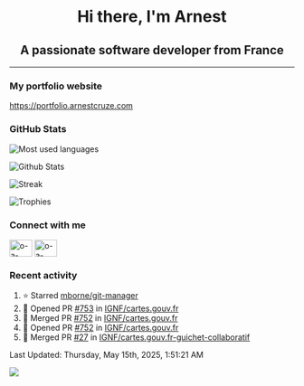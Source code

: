 <h1 align="center">Hi there, I'm Arnest</h1>
<h2 align="center">A passionate software developer from France</h2>

---

### My portfolio website

https://portfolio.arnestcruze.com

### GitHub Stats

![Most used languages](https://github-readme-stats.vercel.app/api/top-langs/?username=ocruze&langs_count=10&layout=compact&hide=tsql)

![Github Stats](https://github-readme-stats.vercel.app/api?username=ocruze&count_private=true&show_icons=true&title_color=fff&text_color=fff&bg_color=30,36d1dc,904e95)

![Streak](https://github-readme-streak-stats.herokuapp.com/?user=ocruze&)

![Trophies](https://github-profile-trophy.vercel.app/?username=ocruze)

### Connect with me

<p align="left">
  <a href="mailto:o.cruze@live.com" target="blank"><img align="center" src="https://upload.wikimedia.org/wikipedia/commons/d/df/Microsoft_Office_Outlook_%282018%E2%80%93present%29.svg" alt="o-a-cruze" height="30" width="40" /></a>
  <a href="https://linkedin.com/in/o-a-cruze" target="blank"><img align="center" src="https://raw.githubusercontent.com/rahuldkjain/github-profile-readme-generator/master/src/images/icons/Social/linked-in-alt.svg" alt="o-a-cruze" height="30" width="40" /></a>
</p>

### Recent activity

<!--RECENT_ACTIVITY:start-->
1. ⭐ Starred [mborne/git-manager](https://github.com/mborne/git-manager)
2. 💪 Opened PR [#753](https://github.com/IGNF/cartes.gouv.fr/pull/753) in [IGNF/cartes.gouv.fr](https://github.com/IGNF/cartes.gouv.fr)
3. 🎉 Merged PR [#752](https://github.com/IGNF/cartes.gouv.fr/pull/752) in [IGNF/cartes.gouv.fr](https://github.com/IGNF/cartes.gouv.fr)
4. 💪 Opened PR [#752](https://github.com/IGNF/cartes.gouv.fr/pull/752) in [IGNF/cartes.gouv.fr](https://github.com/IGNF/cartes.gouv.fr)
5. 🎉 Merged PR [#27](https://github.com/IGNF/cartes.gouv.fr-guichet-collaboratif/pull/27) in [IGNF/cartes.gouv.fr-guichet-collaboratif](https://github.com/IGNF/cartes.gouv.fr-guichet-collaboratif)
<!--RECENT_ACTIVITY:end-->

<!--RECENT_ACTIVITY:last_update-->
Last Updated: Thursday, May 15th, 2025, 1:51:21 AM
<!--RECENT_ACTIVITY:last_update_end-->

[![](https://visitcount.itsvg.in/api?id=ocruze&label=Profile%20Views&pretty=false)](https://visitcount.itsvg.in)

